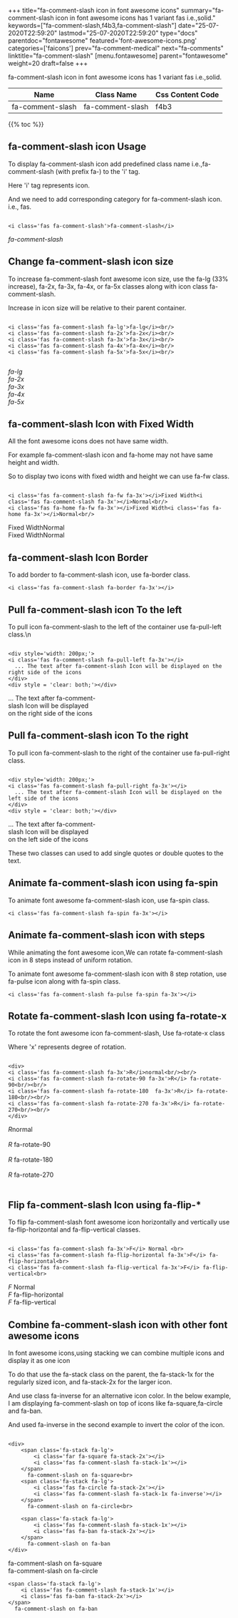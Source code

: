 +++
title="fa-comment-slash icon in font awesome icons"
summary="fa-comment-slash icon in font awesome icons has 1 variant fas i.e.,solid."
keywords=["fa-comment-slash,f4b3,fa-comment-slash"]
date="25-07-2020T22:59:20"
lastmod="25-07-2020T22:59:20"
type="docs"
parentdoc="fontawesome"
featured='font-awesome-icons.png'
categories=['faicons']
prev="fa-comment-medical"
next="fa-comments"
linktitle="fa-comment-slash"
[menu.fontawesome]
parent="fontawesome"
weight=20
draft=false
+++


fa-comment-slash icon in font awesome icons has 1 variant fas i.e.,solid.

<div class='table-responsive'><table class='table'><thead><tr><th>Name</th><th>Class Name</th><th>Css Content Code</th></tr></thead><tbody><tr><td>fa-comment-slash</td><td>fa-comment-slash</td><td>f4b3</td></tr></tbody></table></div>


{{% toc %}}


## fa-comment-slash icon Usage

To display fa-comment-slash icon add predefined class name i.e.,fa-comment-slash (with prefix fa-) to the 'i' tag.

Here 'i' tag represents icon.

And we need to add corresponding category for fa-comment-slash icon. i.e., fas.


```

<i class='fas fa-comment-slash'>fa-comment-slash</i>
```

<i class='fas fa-comment-slash'>fa-comment-slash</i>




## Change fa-comment-slash icon size
To increase fa-comment-slash font awesome icon size, use the fa-lg (33% increase), fa-2x, fa-3x, fa-4x, or fa-5x classes along with icon class fa-comment-slash.

Increase in icon size will be relative to their parent container. 

```

<i class='fas fa-comment-slash fa-lg'>fa-lg</i><br/>
<i class='fas fa-comment-slash fa-2x'>fa-2x</i><br/>
<i class='fas fa-comment-slash fa-3x'>fa-3x</i><br/>
<i class='fas fa-comment-slash fa-4x'>fa-4x</i><br/>
<i class='fas fa-comment-slash fa-5x'>fa-5x</i><br/>
            
```

<i class='fas fa-comment-slash fa-lg'>fa-lg</i><br/>
<i class='fas fa-comment-slash fa-2x'>fa-2x</i><br/>
<i class='fas fa-comment-slash fa-3x'>fa-3x</i><br/>
<i class='fas fa-comment-slash fa-4x'>fa-4x</i><br/>
<i class='fas fa-comment-slash fa-5x'>fa-5x</i><br/>
            



## fa-comment-slash Icon with Fixed Width 

All the font awesome icons does not have same width.

For example fa-comment-slash icon and fa-home may not have same height and width.

So to display two icons with fixed width and height we can use fa-fw class.


```

<i class='fas fa-comment-slash fa-fw fa-3x'></i>Fixed Width<i class='fas fa-comment-slash fa-3x'></i>Normal<br/>
<i class='fas fa-home fa-fw fa-3x'></i>Fixed Width<i class='fas fa-home fa-3x'></i>Normal<br/>
```

<i class='fas fa-comment-slash fa-fw fa-3x'></i>Fixed Width<i class='fas fa-comment-slash fa-3x'></i>Normal<br/>
<i class='fas fa-home fa-fw fa-3x'></i>Fixed Width<i class='fas fa-home fa-3x'></i>Normal<br/>



## fa-comment-slash Icon Border 

To add border to fa-comment-slash icon, use fa-border class.


```
<i class='fas fa-comment-slash fa-border fa-3x'></i>

```
<i class='fas fa-comment-slash fa-border fa-3x'></i>





## Pull fa-comment-slash icon To the left

To pull icon fa-comment-slash to the left of the container use fa-pull-left class.\n

```

<div style='width: 200px;'>
<i class='fas fa-comment-slash fa-pull-left fa-3x'></i>
  ... The text after fa-comment-slash Icon will be displayed on the right side of the icons
</div>
<div style = 'clear: both;'></div>
```

<div style='width: 200px;'>
<i class='fas fa-comment-slash fa-pull-left fa-3x'></i>
  ... The text after fa-comment-slash Icon will be displayed on the right side of the icons
</div>
<div style = 'clear: both;'></div>




## Pull fa-comment-slash icon To the right
To pull icon fa-comment-slash to the right of the container use fa-pull-right class.

```

<div style='width: 200px;'>
<i class='fas fa-comment-slash fa-pull-right fa-3x'></i>
  ... The text after fa-comment-slash Icon will be displayed on the left side of the icons
</div>
<div style = 'clear: both;'></div>
```

<div style='width: 200px;'>
<i class='fas fa-comment-slash fa-pull-right fa-3x'></i>
  ... The text after fa-comment-slash Icon will be displayed on the left side of the icons
</div>
<div style = 'clear: both;'></div>

These two classes can used to add single quotes or double quotes to the text.


## Animate fa-comment-slash icon using fa-spin
To animate font awesome fa-comment-slash icon, use fa-spin class.

```
<i class='fas fa-comment-slash fa-spin fa-3x'></i>
```
<i class='fas fa-comment-slash fa-spin fa-3x'></i>




## Animate fa-comment-slash icon with steps
While animating the font awesome icon,We can rotate fa-comment-slash icon in 8 steps instead of uniform rotation.

To animate font awesome fa-comment-slash icon with 8 step rotation, use fa-pulse icon along with fa-spin class.


```
<i class='fas fa-comment-slash fa-pulse fa-spin fa-3x'></i>

```
<i class='fas fa-comment-slash fa-pulse fa-spin fa-3x'></i>





## Rotate fa-comment-slash Icon using fa-rotate-x
To rotate the font awesome icon fa-comment-slash, Use fa-rotate-x class

Where 'x' represents degree of rotation.


```

<div>
<i class='fas fa-comment-slash fa-3x'>R</i>normal<br/><br/>
<i class='fas fa-comment-slash fa-rotate-90 fa-3x'>R</i> fa-rotate-90<br/><br/> 
<i class='fas fa-comment-slash fa-rotate-180  fa-3x'>R</i> fa-rotate-180<br/><br/> 
<i class='fas fa-comment-slash fa-rotate-270 fa-3x'>R</i> fa-rotate-270<br/><br/>
</div>
```

<div>
<i class='fas fa-comment-slash fa-3x'>R</i>normal<br/><br/>
<i class='fas fa-comment-slash fa-rotate-90 fa-3x'>R</i> fa-rotate-90<br/><br/> 
<i class='fas fa-comment-slash fa-rotate-180  fa-3x'>R</i> fa-rotate-180<br/><br/> 
<i class='fas fa-comment-slash fa-rotate-270 fa-3x'>R</i> fa-rotate-270<br/><br/>
</div>




## Flip fa-comment-slash Icon using fa-flip-*
To flip fa-comment-slash font awesome icon horizontally and vertically use fa-flip-horizontal and fa-flip-vertical classes. 

```

<i class='fas fa-comment-slash fa-3x'>F</i> Normal <br>
<i class='fas fa-comment-slash fa-flip-horizontal fa-3x'>F</i> fa-flip-horizontal<br>
<i class='fas fa-comment-slash fa-flip-vertical fa-3x'>F</i> fa-flip-vertical<br>
```

<i class='fas fa-comment-slash fa-3x'>F</i> Normal <br>
<i class='fas fa-comment-slash fa-flip-horizontal fa-3x'>F</i> fa-flip-horizontal<br>
<i class='fas fa-comment-slash fa-flip-vertical fa-3x'>F</i> fa-flip-vertical<br>




## Combine fa-comment-slash icon with other font awesome icons
In font awesome icons,using stacking we can combine multiple icons and display it as one icon 

To do that use the fa-stack class on the parent, the fa-stack-1x for the regularly sized icon, and fa-stack-2x for the larger icon.

And use class fa-inverse for an alternative icon color. 
In the below example, I am displaying fa-comment-slash on top of icons like fa-square,fa-circle and fa-ban.

And used fa-inverse in the second example to invert the color of the icon.

```

<div>
    <span class='fa-stack fa-lg'>
        <i class='far fa-square fa-stack-2x'></i>
        <i class='fas fa-comment-slash fa-stack-1x'></i>
    </span>
      fa-comment-slash on fa-square<br>
    <span class='fa-stack fa-lg'>
        <i class='fas fa-circle fa-stack-2x'></i>
        <i class='fas fa-comment-slash fa-stack-1x fa-inverse'></i>
    </span>
      fa-comment-slash on fa-circle<br>

    <span class='fa-stack fa-lg'>
        <i class='fas fa-comment-slash fa-stack-1x'></i>
        <i class='fas fa-ban fa-stack-2x'></i>
    </span>
      fa-comment-slash on fa-ban
</div>
```

<div>
    <span class='fa-stack fa-lg'>
        <i class='far fa-square fa-stack-2x'></i>
        <i class='fas fa-comment-slash fa-stack-1x'></i>
    </span>
      fa-comment-slash on fa-square<br>
    <span class='fa-stack fa-lg'>
        <i class='fas fa-circle fa-stack-2x'></i>
        <i class='fas fa-comment-slash fa-stack-1x fa-inverse'></i>
    </span>
      fa-comment-slash on fa-circle<br>

    <span class='fa-stack fa-lg'>
        <i class='fas fa-comment-slash fa-stack-1x'></i>
        <i class='fas fa-ban fa-stack-2x'></i>
    </span>
      fa-comment-slash on fa-ban
</div>






